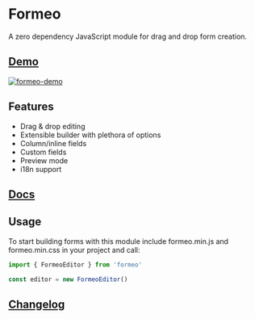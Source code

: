 # Formeo

A zero dependency JavaScript module for drag and drop form creation.

## [Demo](https://draggable.github.io/formeo/)
[![formeo-demo](https://user-images.githubusercontent.com/1457540/54792239-84986d80-4bfa-11e9-8924-20a83c2694ab.gif)](https://draggable.github.io/formeo/)

## Features

- Drag & drop editing
- Extensible builder with plethora of options
- Column/inline fields
- Custom fields
- Preview mode
- i18n support

## [Docs](https://github.com/Draggable/formeo/blob/master/docs/index.md)

## Usage

To start building forms with this module include formeo.min.js and formeo.min.css in your project and call:

```javascript
import { FormeoEditor } from 'formeo'

const editor = new FormeoEditor()
```

## [Changelog](https://github.com/Draggable/formeo/blob/master/CHANGELOG.md)
